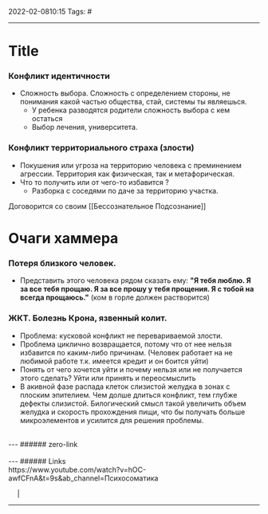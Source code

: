 2022-02-0810:15
Tags: #

---
# Title
### Конфликт идентичности
- Сложность выбора. Сложность с определением стороны, не понимания какой частью общества, стай, системы ты являешься.
	- У ребенка разводятся родители сложность выбора с кем остаться
	- Выбор лечения, университета.
### Конфликт территориального страха (злости)
- Покушения или угроза на территорию человека с преминением агрессии. Территория как физическая, так и метафорическая. 
- Что то получить или от чего-то избавится ?
	-   Разборка с соседями по даче за территорию участка.  

Договорится со своим [[Бессознательное Подсознание]]
# Очаги хаммера

### Потеря близкого человек.
- Представить этого человека рядом сказать ему: **"Я тебя люблю. Я за все тебя прощаю. Я за все прошу у тебя прощения. Я с тобой на всегда прощаюсь."**  (ком в горле должен растворится)

### ЖКТ. Болезнь Крона, язвенный колит.
- Проблема: кусковой конфликт не перевариваемой злости. 
- Проблема циклично возвращается, потому что от нее нельзя избавится по каким-либо причинам. (Человек работает на не любимой работе т.к. имеется кредит и он боится уйти)
- Понять от чего хочется уйти и почему нельзя или не получается этого сделать? Уйти или принять и переосмыслить
- В акивной фазе распада клеток слизистой желудка в зонах с плоским эпителием. Чем долше длиться конфликт, тем глубже дефекты слизистой. Билогический смысл такой увеличить объем желудка и скорость прохождения пищи, что бы получать больше микроэлементов и усилится для решения проблемы.    
</br>
---
###### zero-link </br>

</br>
---
###### Links </br>
https://www.youtube.com/watch?v=hOC-awfCFnA&t=9s&ab_channel=Психосоматика

 &emsp; | &emsp; 


---